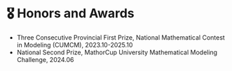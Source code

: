 # 🎖️ Honors and Awards

- Three Consecutive Provincial First Prize, National Mathematical Contest in Modeling (CUMCM), 2023.10-2025.10
- National Second Prize, MathorCup University Mathematical Modeling Challenge, 2024.06